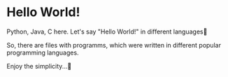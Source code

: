 <h1>Hello World!</h1>
Python, Java, C here. Let's say "Hello World!" in different languages💭

So, there are files with programms, which were written in different popular programming languages.

Enjoy the simplicity...🤤
